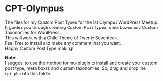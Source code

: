 # CPT-Olympus
The files for my Custom Post Types for the 1st Olympus WordPress Meetup.</br>
It guides you through creating Custom Post Types, meta boxes and Custom Taxonomies for WordPress.</br>
This will work with a Child Theme of Twenty Seventeen.</br>
Feel Free to install and make any comment that you want. </br>
Happy Custom Post Type making!</br>

<b>Note: </b></br>
I suggest to use the method for mu-plugin to install and create your custom post type, meta boxes and custom taxonomies. So, drag and drop the `cpt.php` into this folder.
